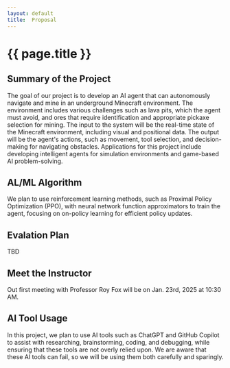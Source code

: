 ```yaml
---
layout: default
title:  Proposal
---
```


# {{ page.title }}

## Summary of the Project
The goal of our project is to develop an AI agent that can autonomously navigate and mine in an underground Minecraft environment. The environment includes various challenges such as lava pits, which the agent must avoid, and ores that require identification and appropriate pickaxe selection for mining. The input to the system will be the real-time state of the Minecraft environment, including visual and positional data. The output will be the agent's actions, such as movement, tool selection, and decision-making for navigating obstacles. Applications for this project include developing intelligent agents for simulation environments and game-based AI problem-solving.

## AL/ML Algorithm
We plan to use reinforcement learning methods, such as Proximal Policy Optimization (PPO), with neural network function approximators to train the agent, focusing on on-policy learning for efficient policy updates.

## Evalation Plan
TBD

## Meet the Instructor
Out first meeting with Professor Roy Fox will be on Jan. 23rd, 2025 at 10:30 AM.

## AI Tool Usage
In this project, we plan to use AI tools such as ChatGPT and GitHub Copilot to assist with researching, brainstorming, coding, and debugging, while ensuring that these tools are not overly relied upon. We are aware that these AI tools can fail, so we will be using them both carefully and sparingly.